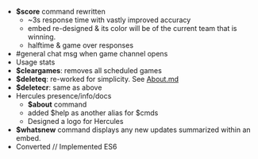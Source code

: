 - **$score** command rewritten
    - ~3s response time with vastly improved accuracy
    - embed re-designed & its color will be of the current team that is winning.
    - halftime & game over responses
- #general chat msg when game channel opens
- Usage stats
- **$cleargames**: removes all scheduled games
- **$deleteq**: re-worked for simplicity. See [About.md](https://github.com/fearandesire/Hercules/blob/main/About.md)
- **$deletecr**: same as above
- Hercules presence/info/docs
  - **$about** command
  - added $help as another alias for $cmds
  - Designed a logo for Hercules
- **$whatsnew** command displays any new updates summarized within an embed.
- Converted // Implemented ES6